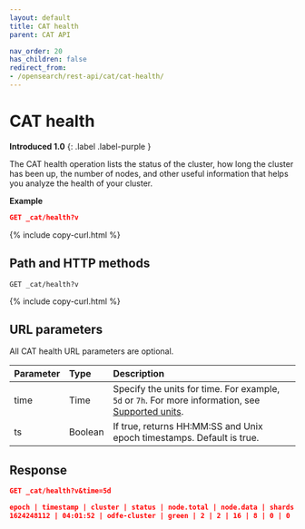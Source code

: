 ```yaml
---
layout: default
title: CAT health
parent: CAT API

nav_order: 20
has_children: false
redirect_from:
- /opensearch/rest-api/cat/cat-health/
---
```


# CAT health
**Introduced 1.0**
{: .label .label-purple }

The CAT health operation lists the status of the cluster, how long the cluster has been up, the number of nodes, and other useful information that helps you analyze the health of your cluster.

**Example**

```json
GET _cat/health?v
```
{% include copy-curl.html %}

## Path and HTTP methods

```
GET _cat/health?v
```
{% include copy-curl.html %}

## URL parameters

All CAT health URL parameters are optional.

Parameter | Type | Description
:--- | :--- | :---
time | Time | Specify the units for time. For example, `5d` or `7h`. For more information, see [Supported units]({{site.url}}{{site.baseurl}}/opensearch/units/).
ts | Boolean | If true, returns HH:MM:SS and Unix epoch timestamps. Default is true.

## Response

```json
GET _cat/health?v&time=5d

epoch | timestamp | cluster | status | node.total | node.data | shards | pri | relo | init | unassign | pending_tasks | max_task_wait_time | active_shards_percent
1624248112 | 04:01:52 | odfe-cluster | green | 2 | 2 | 16 | 8 | 0 | 0 | 0 | 0 | - | 100.0%
```
